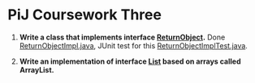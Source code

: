 PiJ Coursework Three
====================

1. **Write a class that implements interface [ReturnObject](src/ReturnObject.java).** Done [ReturnObjectImpl.java](src/ReturnObjectImpl.java), JUnit test
for this [ReturnObjectImplTest.java](src/ReturnObjectImplTest.java).

2. **Write an implementation of interface [List](src/List.java) based on arrays called ArrayList.**


